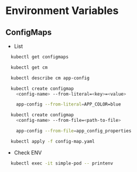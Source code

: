 # Environment Variables

## ConfigMaps

- List

```bash
  kubectl get configmaps

  kubectl get cm

  kubectl describe cm app-config
```

```bash
  kubectl create configmap
    <config-name> --from-literal=<key>=<value>

    app-config --from-literal=APP_COLOR=blue
```

```bash
  kubectl create configmap
    <config-name> --from-file=<path-to-file>

    app-config --from-file=app_config_properties
```

```bash
  kubectl apply -f config-map.yaml
```

- Check ENV

```bash
  kubectl exec -it simple-pod -- printenv
```
